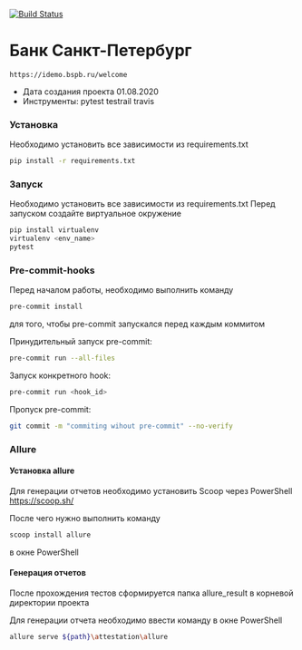 [![Build Status](https://travis-ci.org/test1910md/attestation.svg?branch=master)](https://travis-ci.org/github/test1910md/attestation)

# Банк Санкт-Петербург

    https://idemo.bspb.ru/welcome
  - Дата создания проекта 01.08.2020
  - Инструменты:
    pytest
    testrail
    travis
### Установка

Необходимо установить все зависимости из requirements.txt

```sh
pip install -r requirements.txt
```

 ### Запуск

Необходимо установить все зависимости из requirements.txt
Перед запуском создайте виртуальное окружение

```sh
pip install virtualenv
virtualenv <env_name>
pytest
```
 ### Pre-commit-hooks
 Перед началом работы, необходимо выполнить команду
  ```sh
pre-commit install
```
для того, чтобы pre-commit запускался перед каждым коммитом

Принудительный запуск pre-commit:
 ```sh
pre-commit run --all-files
```
Запуск конкретного hook:
 ```sh
pre-commit run <hook_id>
```
Пропуск pre-commit:
 ```sh
git commit -m "commiting wihout pre-commit" --no-verify
```
### Allure
 #### Установка allure
 Для генерации отчетов необходимо установить Scoop через PowerShell
 https://scoop.sh/

 После чего нужно выполнить команду
  ```sh
 scoop install allure
 ```
 в окне PowerShell

 #### Генерация отчетов
 После прохождения тестов сформируется папка allure_result в корневой директории проекта

 Для генерации отчета необходимо ввести команду в окне PowerShell
 ```sh
 allure serve ${path}\attestation\allure
 ```
